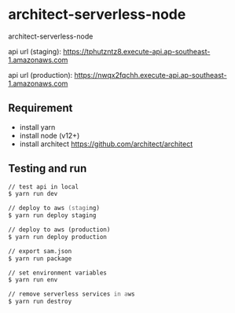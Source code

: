# architect-serverless-node

architect-serverless-node

api url (staging): <https://tphutzntz8.execute-api.ap-southeast-1.amazonaws.com>

api url (production): <https://nwqx2fqchh.execute-api.ap-southeast-1.amazonaws.com>

## Requirement

- install yarn
- install node (v12+)
- install architect <https://github.com/architect/architect>

## Testing and run

```zsh
// test api in local
$ yarn run dev

// deploy to aws (staging)
$ yarn run deploy staging

// deploy to aws (production)
$ yarn run deploy production

// export sam.json
$ yarn run package

// set environment variables
$ yarn run env

// remove serverless services in aws
$ yarn run destroy
```
